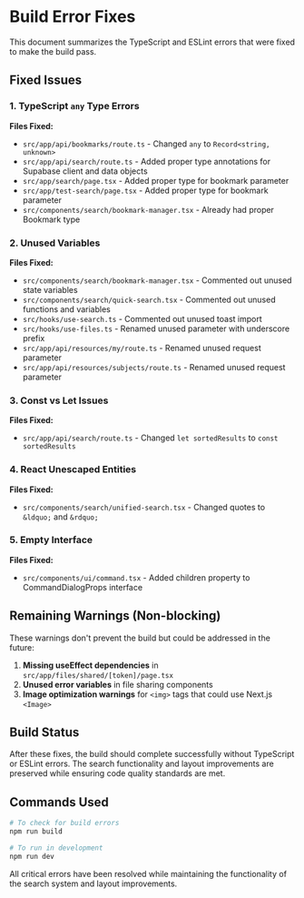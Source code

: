 # Build Error Fixes

This document summarizes the TypeScript and ESLint errors that were fixed to make the build pass.

## Fixed Issues

### 1. TypeScript `any` Type Errors

**Files Fixed:**

- `src/app/api/bookmarks/route.ts` - Changed `any` to `Record<string, unknown>`
- `src/app/api/search/route.ts` - Added proper type annotations for Supabase client and data objects
- `src/app/search/page.tsx` - Added proper type for bookmark parameter
- `src/app/test-search/page.tsx` - Added proper type for bookmark parameter
- `src/components/search/bookmark-manager.tsx` - Already had proper Bookmark type

### 2. Unused Variables

**Files Fixed:**

- `src/components/search/bookmark-manager.tsx` - Commented out unused state variables
- `src/components/search/quick-search.tsx` - Commented out unused functions and variables
- `src/hooks/use-search.ts` - Commented out unused toast import
- `src/hooks/use-files.ts` - Renamed unused parameter with underscore prefix
- `src/app/api/resources/my/route.ts` - Renamed unused request parameter
- `src/app/api/resources/subjects/route.ts` - Renamed unused request parameter

### 3. Const vs Let Issues

**Files Fixed:**

- `src/app/api/search/route.ts` - Changed `let sortedResults` to `const sortedResults`

### 4. React Unescaped Entities

**Files Fixed:**

- `src/components/search/unified-search.tsx` - Changed quotes to `&ldquo;` and `&rdquo;`

### 5. Empty Interface

**Files Fixed:**

- `src/components/ui/command.tsx` - Added children property to CommandDialogProps interface

## Remaining Warnings (Non-blocking)

These warnings don't prevent the build but could be addressed in the future:

1. **Missing useEffect dependencies** in `src/app/files/shared/[token]/page.tsx`
2. **Unused error variables** in file sharing components
3. **Image optimization warnings** for `<img>` tags that could use Next.js `<Image>`

## Build Status

After these fixes, the build should complete successfully without TypeScript or ESLint errors. The search functionality and layout improvements are preserved while ensuring code quality standards are met.

## Commands Used

```bash
# To check for build errors
npm run build

# To run in development
npm run dev
```

All critical errors have been resolved while maintaining the functionality of the search system and layout improvements.
